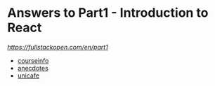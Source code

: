 # Answers to Part1 - Introduction to React

_https://fullstackopen.com/en/part1_

- [courseinfo](courseinfo)
- [anecdotes](anecdotes)
- [unicafe](unicafe)
